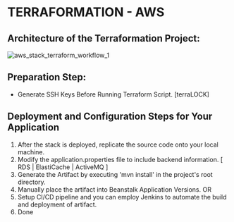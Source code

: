 # TERRAFORMATION - AWS

## Architecture of the Terraformation Project:
![aws_stack_terraform_workflow_1](https://github.com/abhishekm89/terraform/assets/65073773/b89da67f-e465-44b7-973b-3513397a50fd)

## Preparation Step:
  - Generate SSH Keys Before Running Terraform Script. [terraLOCK]

## Deployment and Configuration Steps for Your Application
  1. After the stack is deployed, replicate the source code onto your local machine.
  2. Modify the application.properties file to include backend information. [ RDS | ElastiCache | ActiveMQ ]
  3. Generate the Artifact by executing 'mvn install' in the project's root directory.
  4. Manually place the artifact into Beanstalk Application Versions. OR
  5. Setup CI/CD pipeline and you can employ Jenkins to automate the build and deployment of artifact.
  6. Done
